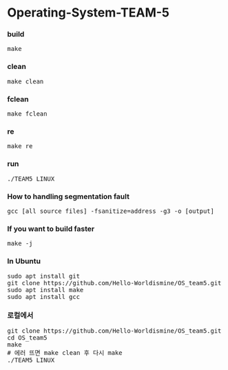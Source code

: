 # Operating-System-TEAM-5

### build

<pre>make</pre>

### clean

<pre>make clean</pre>

### fclean

<pre>make fclean</pre>

### re

<pre>make re</pre>

### run

<pre>./TEAM5_LINUX</pre>

### How to handling segmentation fault

<pre>gcc [all source files] -fsanitize=address -g3 -o [output]</pre>

### If you want to build faster

<pre>make -j</pre>

### In Ubuntu

<pre>sudo apt install git
git clone https://github.com/Hello-Worldismine/OS_team5.git
sudo apt install make
sudo apt install gcc</pre>

### 로컬에서

<pre>
git clone https://github.com/Hello-Worldismine/OS_team5.git
cd OS_team5
make
# 에러 뜨면 make clean 후 다시 make
./TEAM5_LINUX
</pre>
